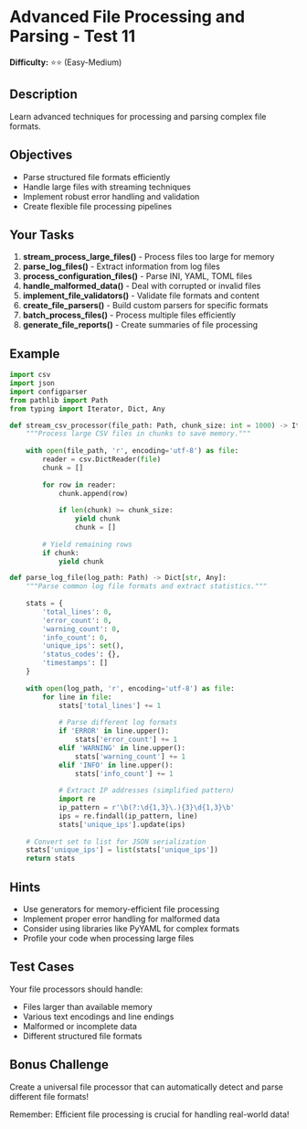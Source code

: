 # Advanced File Processing and Parsing - Test 11

**Difficulty:** ⭐⭐ (Easy-Medium)

## Description

Learn advanced techniques for processing and parsing complex file formats.

## Objectives

- Parse structured file formats efficiently
- Handle large files with streaming techniques
- Implement robust error handling and validation
- Create flexible file processing pipelines

## Your Tasks

1. **stream_process_large_files()** - Process files too large for memory
2. **parse_log_files()** - Extract information from log files
3. **process_configuration_files()** - Parse INI, YAML, TOML files
4. **handle_malformed_data()** - Deal with corrupted or invalid files
5. **implement_file_validators()** - Validate file formats and content
6. **create_file_parsers()** - Build custom parsers for specific formats
7. **batch_process_files()** - Process multiple files efficiently
8. **generate_file_reports()** - Create summaries of file processing

## Example

```python
import csv
import json
import configparser
from pathlib import Path
from typing import Iterator, Dict, Any

def stream_csv_processor(file_path: Path, chunk_size: int = 1000) -> Iterator[List[Dict]]:
    """Process large CSV files in chunks to save memory."""
    
    with open(file_path, 'r', encoding='utf-8') as file:
        reader = csv.DictReader(file)
        chunk = []
        
        for row in reader:
            chunk.append(row)
            
            if len(chunk) >= chunk_size:
                yield chunk
                chunk = []
        
        # Yield remaining rows
        if chunk:
            yield chunk

def parse_log_file(log_path: Path) -> Dict[str, Any]:
    """Parse common log file formats and extract statistics."""
    
    stats = {
        'total_lines': 0,
        'error_count': 0,
        'warning_count': 0,
        'info_count': 0,
        'unique_ips': set(),
        'status_codes': {},
        'timestamps': []
    }
    
    with open(log_path, 'r', encoding='utf-8') as file:
        for line in file:
            stats['total_lines'] += 1
            
            # Parse different log formats
            if 'ERROR' in line.upper():
                stats['error_count'] += 1
            elif 'WARNING' in line.upper():
                stats['warning_count'] += 1
            elif 'INFO' in line.upper():
                stats['info_count'] += 1
            
            # Extract IP addresses (simplified pattern)
            import re
            ip_pattern = r'\b(?:\d{1,3}\.){3}\d{1,3}\b'
            ips = re.findall(ip_pattern, line)
            stats['unique_ips'].update(ips)
    
    # Convert set to list for JSON serialization
    stats['unique_ips'] = list(stats['unique_ips'])
    return stats
```

## Hints

- Use generators for memory-efficient file processing
- Implement proper error handling for malformed data
- Consider using libraries like PyYAML for complex formats
- Profile your code when processing large files

## Test Cases

Your file processors should handle:
- Files larger than available memory
- Various text encodings and line endings
- Malformed or incomplete data
- Different structured file formats

## Bonus Challenge

Create a universal file processor that can automatically detect and parse different file formats!

Remember: Efficient file processing is crucial for handling real-world data!
